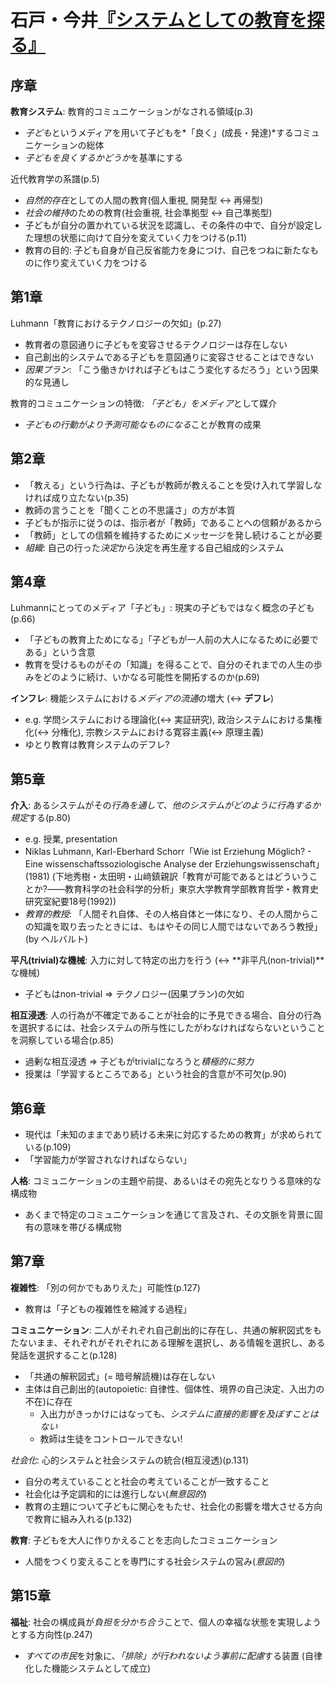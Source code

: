 # 石戸・今井[『システムとしての教育を探る』](urn:isbn:4326250704)
## 序章
**教育システム**: 教育的コミュニケーションがなされる領域(p.3)
- *子ども*というメディアを用いて子どもを*「良く」(成長・発達)*するコミュニケーションの総体
- *子どもを良くするかどうか*を基準にする

近代教育学の系譜(p.5)
- *自然的存在*としての人間の教育(個人重視, 開発型 ↔ 再帰型)
- *社会の維持*のための教育(社会重視, 社会準拠型 ↔ 自己準拠型)
- 子どもが自分の置かれている状況を認識し、その条件の中で、自分が設定した理想の状態に向けて自分を変えていく力をつける(p.11)
- 教育の目的: 子ども自身が自己反省能力を身につけ、自己をつねに新たなものに作り変えていく力をつける

## 第1章
Luhmann「教育におけるテクノロジーの欠如」(p.27)
- 教育者の意図通りに子どもを変容させるテクノロジーは存在しない
- 自己創出的システムである子どもを意図通りに変容させることはできない
- *因果プラン*: 「こう働きかければ子どもはこう変化するだろう」という因果的な見通し

教育的コミュニケーションの特徴: *「子ども」をメディア*として媒介
- *子どもの行動がより予測可能なものになる*ことが教育の成果

## 第2章
- 「教える」という行為は、子どもが教師が教えることを受け入れて学習しなければ成り立たない(p.35)
- 教師の言うことを「聞くことの不思議さ」の方が本質
- 子どもが指示に従うのは、指示者が「教師」であることへの信頼があるから
- 「教師」としての信頼を維持するためにメッセージを発し続けることが必要
- *組織*: 自己の行った*決定*から決定を再生産する自己組成的システム

## 第4章
Luhmannにとってのメディア「子ども」: 現実の子どもではなく概念の子ども(p.66)
- 「子どもの教育上ためになる」「子どもが一人前の大人になるために必要である」という含意
- 教育を受けるものがその「知識」を得ることで、自分のそれまでの人生の歩みをどのように続け、いかなる可能性を開拓するのか(p.69)

**インフレ**: 機能システムにおける*メディアの流通*の増大 (↔ **デフレ**)
- e.g. 学問システムにおける理論化(↔ 実証研究), 政治システムにおける集権化(↔ 分権化), 宗教システムにおける寛容主義(↔ 原理主義)
- ゆとり教育は教育システムのデフレ?

## 第5章
**介入**: あるシステムがその*行為を通して、他のシステムがどのように行為するか規定*する(p.80)
- e.g. 授業, presentation
- Niklas Luhmann, Karl-Eberhard Schorr「Wie ist Erziehung Möglich? - Eine wissenschaftssoziologische Analyse der Erziehungswissenschaft」(1981) (下地秀樹・太田明・山﨑鎮親訳「教育が可能であるとはどういうことか?――教育科学の社会科学的分析」東京大学教育学部教育哲学・教育史研究室紀要18号(1992))
- *教育的教授*: 「人間それ自体、その人格自体と一体になり、その人間からこの知識を取り去ったときには、もはやその同じ人間ではないであろう教授」(by ヘルバルト)

**平凡(trivial)な機械**: 入力に対して特定の出力を行う (↔ **非平凡(non-trivial)**な機械)
- 子どもはnon-trivial ⇒ テクノロジー(因果プラン)の欠如

**相互浸透**: 人の行為が不確定であることが社会的に予見できる場合、自分の行為を選択するには、社会システムの所与性にしたがわなければならないということを洞察している場合(p.85)
- 過剰な相互浸透 ⇒ 子どもがtrivialになろうと*積極的に努力*
- 授業は「学習するところである」という社会的含意が不可欠(p.90)

## 第6章
- 現代は「未知のままであり続ける未来に対応するための教育」が求められている(p.109)
- 「学習能力が学習されなければならない」

**人格**: コミュニケーションの主題や前提、あるいはその宛先となりうる意味的な構成物
- あくまで特定のコミュニケーションを通じて言及され、その文脈を背景に固有の意味を帯びる構成物

## 第7章
**複雑性**: 「別の何かでもありえた」可能性(p.127)
- 教育は「子どもの複雑性を縮減する過程」

**コミュニケーション**: 二人がそれぞれ自己創出的に存在し、共通の解釈図式をもたないまま、それぞれがそれぞれにある理解を選択し、ある情報を選択し、ある発話を選択すること(p.128)
- 「共通の解釈図式」(= 暗号解読機)は存在しない
- 主体は自己創出的(autopoietic: 自律性、個体性、境界の自己決定、入出力の不在)に存在
	- 入出力がきっかけにはなっても、*システムに直接的影響を及ぼすことはない*
	- 教師は生徒をコントロールできない!

*社会化*: 心的システムと社会システムの統合(相互浸透)(p.131)
- 自分の考えていることと社会の考えていることが一致すること
- 社会化は予定調和的には進行しない(*無意図的*)
- 教育の主題について子どもに関心をもたせ、社会化の影響を増大させる方向で教育に組み入れる(p.132)

**教育**: 子どもを大人に作りかえることを志向したコミュニケーション
- 人間をつくり変えることを専門にする社会システムの営み(*意図的*)

## 第15章
**福祉**: 社会の構成員が*負担を分かち合う*ことで、個人の幸福な状態を実現しようとする方向性(p.247)
- *すべての市民*を対象に、*「排除」が行われないよう事前に配慮*する装置 (自律化した機能システムとして成立)
